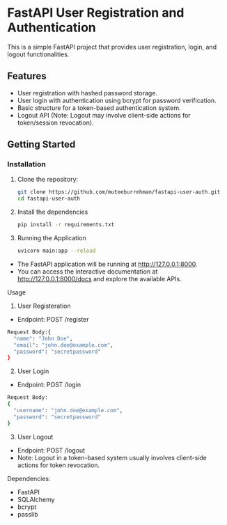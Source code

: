 # FastAPI User Registration and Authentication

This is a simple FastAPI project that provides user registration, login, and logout functionalities.

## Features

- User registration with hashed password storage.
- User login with authentication using bcrypt for password verification.
- Basic structure for a token-based authentication system.
- Logout API (Note: Logout may involve client-side actions for token/session revocation).

## Getting Started

### Installation

1. Clone the repository:

   ```bash
   git clone https://github.com/muteeburrehman/fastapi-user-auth.git
   cd fastapi-user-auth

2. Install the dependencies
   ```bash
   pip install -r requirements.txt
   ```
3. Running the Application
   ```bash
   uvicorn main:app --reload
   ```
- The FastAPI application will be running at http://127.0.0.1:8000. 
- You can access the interactive documentation at http://127.0.0.1:8000/docs and explore the available APIs.
  
Usage
1. User Registeration
   
- Endpoint: POST /register
```bash 
Request Body:{
  "name": "John Doe",
  "email": "john.doe@example.com",
  "password": "secretpassword"
}
```

2. User Login
- Endpoint: POST /login
```bash
Request Body:
{
  "username": "john.doe@example.com",
  "password": "secretpassword"
}
```

3. User Logout 
- Endpoint: POST /logout
- Note: Logout in a token-based system usually involves client-side actions for token revocation.

Dependencies:

- FastAPI
- SQLAlchemy
- bcrypt
- passlib

